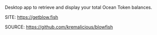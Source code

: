 
 Desktop app to retrieve and display your total Ocean Token balances. 
 
 SITE: https://getblow.fish

 SOURCE: https://github.com/kremalicious/blowfish
